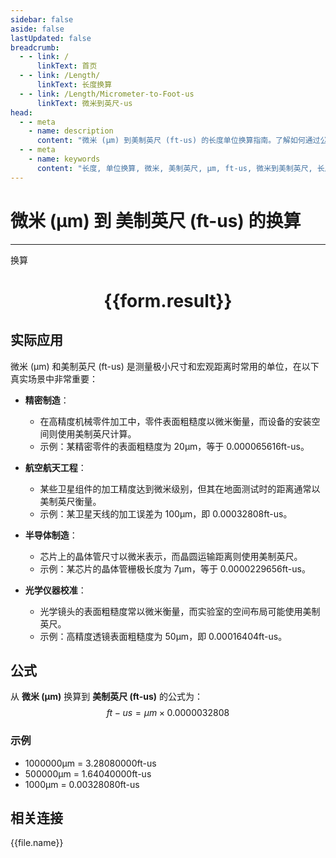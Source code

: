 ```yaml
---
sidebar: false
aside: false
lastUpdated: false
breadcrumb:
  - - link: /
      linkText: 首页
  - - link: /Length/
      linkText: 长度换算
  - - link: /Length/Micrometer-to-Foot-us
      linkText: 微米到英尺-us
head:
  - - meta
    - name: description
      content: "微米 (μm) 到美制英尺 (ft-us) 的长度单位换算指南。了解如何通过公式 ft-us = μm × 0.0000032808 换算为美制英尺。"
  - - meta
    - name: keywords
      content: "长度, 单位换算, 微米, 美制英尺, μm, ft-us, 微米到美制英尺, 长度换算指南"
---
```

# 微米 (μm) 到 美制英尺 (ft-us) 的换算
---
<script setup>
import { onMounted, reactive, inject, ref } from 'vue'
import { NButton, NForm, NFormItem, NInput, NInputNumber, NSelect, NCard, useMessage,NGrid ,NGi } from 'naive-ui'
import { defineClientComponent } from 'vitepress'
import { Length } from '../../files';

const convert = inject('convert')

const form = reactive({
  number: null,
  result: '',
})

const convertHandler = () => {
  if (form.number !== null && !isNaN(form.number)) {
    const convertedValue = parseFloat(form.number) * 0.0000032808
    form.result = `${form.number}μm = ${convertedValue.toFixed(8)}ft-us`
  } else {
    form.result = '请输入有效的数值。'
  }
}
</script>

<n-form size="large" :model="form">
  <n-form-item label="微米 (μm)">
    <n-input-number v-model:value="form.number" placeholder="输入微米" style="width: 100%" />
  </n-form-item>
  <n-form-item>
    <n-button type="primary" @click="convertHandler" block>换算</n-button>
  </n-form-item>
</n-form>

<n-card  embedded :bordered="false" hoverable>
  <div  style="text-align:center">
    <h1>{{form.result}}</h1>
  </div>
</n-card>

## 实际应用

微米 (μm) 和美制英尺 (ft-us) 是测量极小尺寸和宏观距离时常用的单位，在以下真实场景中非常重要：

- **精密制造**：
  - 在高精度机械零件加工中，零件表面粗糙度以微米衡量，而设备的安装空间则使用美制英尺计算。
  - 示例：某精密零件的表面粗糙度为 20μm，等于 0.000065616ft-us。

- **航空航天工程**：
  - 某些卫星组件的加工精度达到微米级别，但其在地面测试时的距离通常以美制英尺衡量。
  - 示例：某卫星天线的加工误差为 100μm，即 0.00032808ft-us。

- **半导体制造**：
  - 芯片上的晶体管尺寸以微米表示，而晶圆运输距离则使用美制英尺。
  - 示例：某芯片的晶体管栅极长度为 7μm，等于 0.0000229656ft-us。

- **光学仪器校准**：
  - 光学镜头的表面粗糙度常以微米衡量，而实验室的空间布局可能使用美制英尺。
  - 示例：高精度透镜表面粗糙度为 50μm，即 0.00016404ft-us。

## 公式

从 **微米 (μm)** 换算到 **美制英尺 (ft-us)** 的公式为：
$$ ft-us = μm \times 0.0000032808 $$

### 示例
- 1000000μm = 3.28080000ft-us
- 500000μm = 1.64040000ft-us
- 1000μm = 0.00328080ft-us

## 相关连接
<n-grid x-gap="12" :cols="4">
  <n-gi v-for="(file, index) in Length" :key="index">
    <n-button
      text
      tag="a"
      :href="file.path"
      type="primary"
    >
      {{file.name}}
    </n-button>
  </n-gi>
</n-grid>